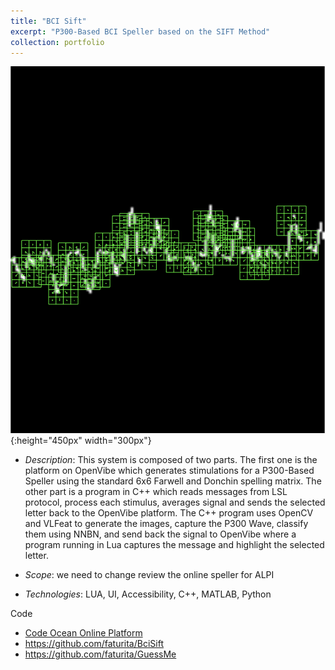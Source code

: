```yaml
---
title: "BCI Sift"
excerpt: "P300-Based BCI Speller based on the SIFT Method"
collection: portfolio
---
```


![Descriptor](/images/SignalWithFullDescriptors3.png){:height="450px" width="300px"}

* *Description*: This system is composed of two parts.  The first one is the platform on OpenVibe which generates stimulations for a P300-Based Speller using the standard 6x6 Farwell and Donchin spelling matrix.  The other part is a program in C++ which reads messages from LSL protocol, process each stimulus, averages signal and sends the selected letter back to the OpenVibe platform.  The C++ program uses OpenCV and VLFeat to generate the images, capture the P300 Wave, classify them using NNBN, and send back the signal to OpenVibe where a program running in Lua captures the message and highlight the selected letter.

* *Scope*: we need to change review the online speller for ALPI

* *Technologies*: LUA, UI, Accessibility, C++, MATLAB, Python


Code 
* [Code Ocean Online Platform](https://codeocean.com/capsule/5299343/tree/v2)
* <https://github.com/faturita/BciSift>
* <https://github.com/faturita/GuessMe>






